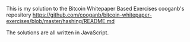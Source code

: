 This is my solution to the Bitcoin Whitepaper Based Exercises cooganb's repository
https://github.com/cooganb/bitcoin-whitepaper-exercises/blob/master/hashing/README.md

The solutions are all written in JavaScript.